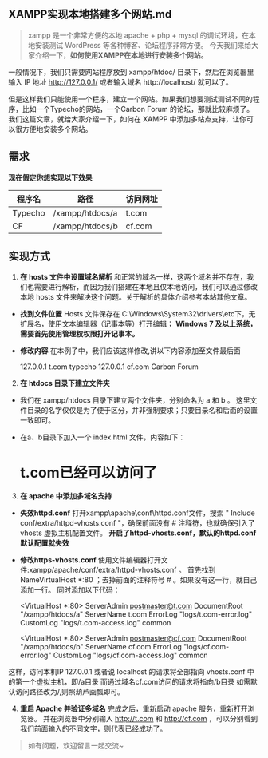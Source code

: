 
## XAMPP实现本地搭建多个网站.md ##


> xampp 是一个非常方便的本地 apache + php + mysql 的调试环境，在本地安装测试 WordPress 等各种博客、论坛程序非常方便。
今天我们来给大家介绍一下，**如何使用XAMPP在本地进行安装多个网站。**

一般情况下，我们只需要网站程序放到 xampp/htdoc/ 目录下，然后在浏览器里输入 IP 地址 http://127.0.0.1/ 或者输入域名 http://localhost/ 就可以了。

但是这样我们只能使用一个程序，建立一个网站。如果我们想要测试测试不同的程序，比如一个Typecho的网站，一个Carbon Forum 的论坛，那就比较麻烦了。
我们这篇文章，就给大家介绍一下，如何在 XAMPP 中添加多站点支持，让你可以很方便地安装多个网站。

## 需求 ##
**现在假定你想实现以下效果**

|程序名|路径|访问网址
|---|---|---
|Typecho| /xampp/htdocs/a|t.com
|CF|/xampp/htdocs/b|cf.com


## 实现方式 ##
 1. **在 hosts 文件中设置域名解析**
和正常的域名一样，这两个域名并不存在，我们也需要进行解析，而因为我们搭建在本地且仅本地访问，我们可以通过修改本地 hosts 文件来解决这个问题。关于解析的具体介绍参考本站其他文章。

 - **找到文件位置**
Hosts 文件保存在 C:\Windows\System32\drivers\etc下，无扩展名，使用文本编辑器（记事本等）打开编辑；
**Windows 7 及以上系统，需要首先使用管理权权限打开记事本。**
 - **修改内容**
在本例子中，我们应该这样修改,讲以下内容添加至文件最后面

    127.0.0.1 t.com typecho
    127.0.0.1 cf.com Carbon Forum

 2. **在 htdocs 目录下建立文件夹**
 - 我们在 xampp/htdocs 目录下建立两个文件夹，分别命名为 a 和 b 。
这里文件目录的名字仅仅是为了便于区分，并非强制要求；只要目录名和后面的设置一致即可。

- 在a、b目录下加入一个 index.html 文件，内容如下：

    <html><H1>t.com已经可以访问了</H1></html>

 3. **在 apache 中添加多域名支持**
 - **失效httpd.conf**
 打开xampp\apache\conf\httpd.conf文件，搜索 " Include conf/extra/httpd-vhosts.conf "，确保前面没有 # 注释符，也就确保引入了 vhosts 虚拟主机配置文件。
 **开启了httpd-vhosts.conf，默认的httpd.conf默认配置就失效**
 - **修改https-vhosts.conf**
使用文件编辑器打开文件:xampp/apache/conf/extra/httpd-vhosts.conf 。
首先找到 NameVirtualHost *:80 ；去掉前面的注释符号 # 。如果没有这一行，就自己添加一行。
同时添加以下代码：

    <VirtualHost *:80>
        ServerAdmin postmaster@t.com
        DocumentRoot "/xampp/htdocs/a"
        ServerName t.com
        ErrorLog "logs/t.com-error.log"
        CustomLog "logs/t.com-access.log" common
    </VirtualHost> 
    
    <VirtualHost *:80>
        ServerAdmin postmaster@cf.com
        DocumentRoot "/xampp/htdocs/b"
        ServerName cf.com
        ErrorLog "logs/cf.com-error.log"
        CustomLog "logs/cf.com-access.log" common
    </VirtualHost>

这样，访问本机IP 127.0.0.1 或者说 localhost 的请求将全部指向 vhosts.conf 中的第一个虚拟主机，即/a目录
而通过域名cf.com访问的请求将指向/b目录
如需默认访问路径改为/,则照葫芦画瓢即可。

4. **重启 Apache 并验证多域名**
完成之后，重新启动 apache 服务，重新打开浏览器。
并在浏览器中分别输入 http://t.com 和 http://cf.com ，可以分别看到我们前面输入的不同文字，则代表已经成功了。

> 如有问题，欢迎留言一起交流~

